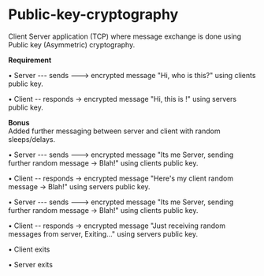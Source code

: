 # Public-key-cryptography
Client Server application (TCP) where message exchange is done using Public key (Asymmetric) cryptography.

**Requirement** <br />

• Server --- sends ---> encrypted message "Hi, who is this?" using clients public key.
 
• Client -- responds -> encrypted message "Hi, this is <NUID>!" using servers public key.
 
**Bonus** <br />
Added further messaging between server and client with random sleeps/delays.

• Server --- sends ---> encrypted message "Its me Server, sending further random message -> Blah!" using clients public key.

• Client -- responds -> encrypted message "Here's my client random message -> Blah!" using servers public key.

• Server --- sends ---> encrypted message "Its me Server, sending further random message -> Blah!" using clients public key.

• Client -- responds -> encrypted message "Just receiving random messages from server, Exiting..." using servers public key.

• Client exits

• Server exits
